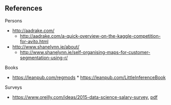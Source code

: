 ## References

Persons

* http://aadrake.com/
    * http://aadrake.com/a-quick-overview-on-the-kaggle-competition-for-avito.html
* http://www.shanelynn.ie/about/
    * http://www.shanelynn.ie/self-organising-maps-for-customer-segmentation-using-r/

Books

* https://leanpub.com/regmods
      * https://leanpub.com/LittleInferenceBook

Surveys

* https://www.oreilly.com/ideas/2015-data-science-salary-survey, [pdf](https://duu86o6n09pv.cloudfront.net/reports/2015-data-science-salary-survey.pdf)
